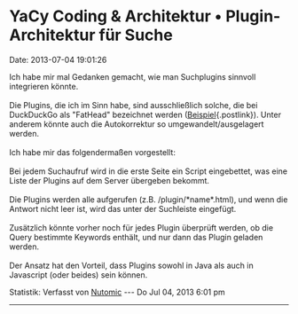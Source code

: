 YaCy Coding & Architektur • Plugin-Architektur für Suche
========================================================

Date: 2013-07-04 19:01:26

Ich habe mir mal Gedanken gemacht, wie man Suchplugins sinnvoll
integrieren könnte.\
\
Die Plugins, die ich im Sinn habe, sind ausschließlich solche, die bei
DuckDuckGo als \"FatHead\" bezeichnet werden
([Beispiel](https://duckduckgo.com/?q=man+nc){.postlink}). Unter anderem
könnte auch die Autokorrektur so umgewandelt/ausgelagert werden.\
\
Ich habe mir das folgendermaßen vorgestellt:\
\
Bei jedem Suchaufruf wird in die erste Seite ein Script eingebettet, was
eine Liste der Plugins auf dem Server übergeben bekommt.\
\
Die Plugins werden alle aufgerufen (z.B. /plugin/\*name\*.html), und
wenn die Antwort nicht leer ist, wird das unter der Suchleiste
eingefügt.\
\
Zusätzlich könnte vorher noch für jedes Plugin überprüft werden, ob die
Query bestimmte Keywords enthält, und nur dann das Plugin geladen
werden.\
\
Der Ansatz hat den Vorteil, dass Plugins sowohl in Java als auch in
Javascript (oder beides) sein können.

Statistik: Verfasst von
[Nutomic](http://forum.yacy-websuche.de/memberlist.php?mode=viewprofile&u=8939)
--- Do Jul 04, 2013 6:01 pm

------------------------------------------------------------------------
